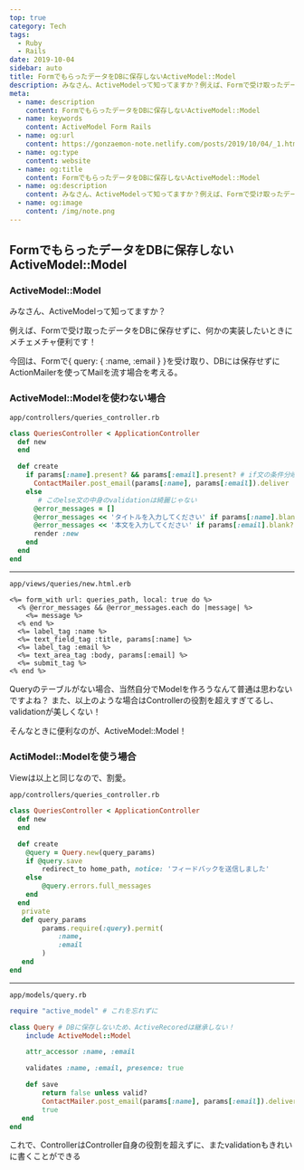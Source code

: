 ```yaml
---
top: true
category: Tech
tags:
  - Ruby
  - Rails
date: 2019-10-04
sidebar: auto
title: FormでもらったデータをDBに保存しないActiveModel::Model
description: みなさん、ActiveModelって知ってますか？例えば、Formで受け取ったデータをDBに保存せずに、
meta:
  - name: description
    content: FormでもらったデータをDBに保存しないActiveModel::Model
  - name: keywords
    content: ActiveModel Form Rails
  - name: og:url
    content: https://gonzaemon-note.netlify.com/posts/2019/10/04/_1.html
  - name: og:type
    content: website
  - name: og:title
    content: FormでもらったデータをDBに保存しないActiveModel::Model
  - name: og:description
    content: みなさん、ActiveModelって知ってますか？例えば、Formで受け取ったデータをDBに保存せずに、
  - name: og:image
    content: /img/note.png
---
```


## FormでもらったデータをDBに保存しないActiveModel::Model

### ActiveModel::Model
みなさん、ActiveModelって知ってますか？

例えば、Formで受け取ったデータをDBに保存せずに、何かの実装したいときにメチェメチャ便利です！

今回は、Formで{ query: { :name, :email } }を受け取り、DBには保存せずにActionMailerを使ってMailを流す場合を考える。

### ActiveModel::Modelを使わない場合

`app/controllers/queries_controller.rb`
```ruby
class QueriesController < ApplicationController
  def new
  end

  def create
    if params[:name].present? && params[:email].present? # if文の条件分岐のvalidationは好ましくない
      ContactMailer.post_email(params[:name], params[:email]).deliver
    else
       # このelse文の中身のvalidationは綺麗じゃない
      @error_messages = []
      @error_messages << 'タイトルを入力してください' if params[:name].blank?
      @error_messages << '本文を入力してください' if params[:email].blank?
      render :new
    end
  end
end
```
---
`app/views/queries/new.html.erb`
```erb
<%= form_with url: queries_path, local: true do %>
  <% @error_messages && @error_messages.each do |message| %>
    <%= message %>
  <% end %>
  <%= label_tag :name %>
  <%= text_field_tag :title, params[:name] %>
  <%= label_tag :email %>
  <%= text_area_tag :body, params[:email] %>
  <%= submit_tag %>
<% end %>
```

Queryのテーブルがない場合、当然自分でModelを作ろうなんて普通は思わないですよね？
また、以上のような場合はControllerの役割を超えすぎてるし、validationが美しくない！

そんなときに便利なのが、ActiveModel::Model！

### ActiModel::Modelを使う場合
Viewは以上と同じなので、割愛。

`app/controllers/queries_controller.rb`
```ruby
class QueriesController < ApplicationController
  def new
  end

  def create
    @query = Query.new(query_params)
    if @query.save
        redirect_to home_path, notice: 'フィードバックを送信しました'
    else
        @query.errors.full_messages
    end
  end
   private
   def query_params
        params.require(:query).permit(
            :name,
            :email
        )
   end
end
```
---
`app/models/query.rb`
```ruby
require "active_model" # これを忘れずに

class Query # DBに保存しないため、ActiveRecoredは継承しない！
    include ActiveModel::Model

    attr_accessor :name, :email

    validates :name, :email, presence: true

    def save
        return false unless valid?
        ContactMailer.post_email(params[:name], params[:email]).deliver
        true
   end
end
```
これで、ControllerはController自身の役割を超えずに、またvalidationもきれいに書くことができる
